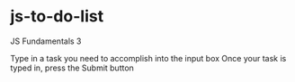 # js-to-do-list
JS Fundamentals 3

Type in a task you need to accomplish into the input box
Once your task is typed in, press the Submit button
